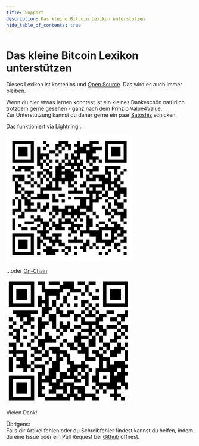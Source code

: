 ```yaml
---
title: Support
description: Das kleine Bitcoin Lexikon unterstützen
hide_table_of_contents: true
---
```


# Das kleine Bitcoin Lexikon unterstützen

Dieses Lexikon ist kostenlos und [Open Source](../o/open-source). Das wird es auch immer bleiben.

Wenn du hier etwas lernen konntest ist ein kleines Dankeschön natürlich trotzdem gerne gesehen - ganz nach dem Prinzip [Value4Value](../v/value4value).  
Zur Unterstützung kannst du daher gerne ein paar [Satoshis](../s/satoshi) schicken.

Das funktioniert via [Lightning](../l/lightning)…

![Support Lightning](../../static/ln-donation-qr.png)

…oder [On-Chain](../o/on-chain)

![Support On-Chain](../../static/adresse-qr-code.png)

Vielen Dank!

Übrigens:  
Falls dir Artikel fehlen oder du Schreibfehler findest kannst du helfen, indem du eine Issue oder ein Pull Request bei [Github](https://github.com/hpcodecraft/das-kleine-bitcoin-lexikon) öffnest.
